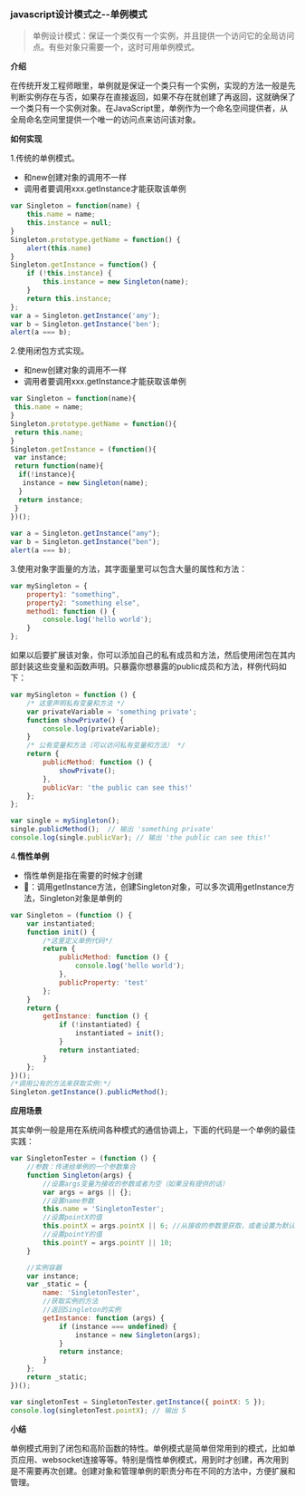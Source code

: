 ### javascript设计模式之--单例模式

>  单例设计模式：保证一个类仅有一个实例，并且提供一个访问它的全局访问点。有些对象只需要一个，这时可用单例模式。

**介绍**

在传统开发工程师眼里，单例就是保证一个类只有一个实例，实现的方法一般是先判断实例存在与否，如果存在直接返回，如果不存在就创建了再返回，这就确保了一个类只有一个实例对象。在JavaScript里，单例作为一个命名空间提供者，从全局命名空间里提供一个唯一的访问点来访问该对象。

**如何实现**

1.传统的单例模式。

- 和new创建对象的调用不一样
- 调用者要调用xxx.getInstance才能获取该单例

```javascript
var Singleton = function(name) {
    this.name = name;
    this.instance = null;
}
Singleton.prototype.getName = function() {
    alert(this.name)
}
Singleton.getInstance = function() {
    if (!this.instance) {
        this.instance = new Singleton(name);
    }
    return this.instance;
};
var a = Singleton.getInstance('amy');
var b = Singleton.getInstance('ben');
alert(a === b);
```

2.使用闭包方式实现。

- 和new创建对象的调用不一样
- 调用者要调用xxx.getInstance才能获取该单例

```javascript
var Singleton = function(name){
 this.name = name;
}
Singleton.prototype.getName = function(){
 return this.name;
}
Singleton.getInstance = (function(){
 var instance;
 return function(name){
  if(!instance){
   instance = new Singleton(name);
  }
  return instance;
 }
})();
 
var a = Singleton.getInstance("amy");
var b = Singleton.getInstance("ben");
alert(a === b);

```

3.使用对象字面量的方法，其字面量里可以包含大量的属性和方法：  

```javascript
var mySingleton = {
    property1: "something",
    property2: "something else",
    method1: function () {
        console.log('hello world');
    }
};
```

如果以后要扩展该对象，你可以添加自己的私有成员和方法，然后使用闭包在其内部封装这些变量和函数声明。只暴露你想暴露的public成员和方法，样例代码如下：

```javascript
var mySingleton = function () {
    /* 这里声明私有变量和方法 */
    var privateVariable = 'something private';
    function showPrivate() {
        console.log(privateVariable);
    }
    /* 公有变量和方法（可以访问私有变量和方法） */
    return {
        publicMethod: function () {
            showPrivate();
        },
        publicVar: 'the public can see this!'
    };
};

var single = mySingleton();
single.publicMethod();  // 输出 'something private'
console.log(single.publicVar); // 输出 'the public can see this!'
```

4.**惰性单例**

- 惰性单例是指在需要的时候才创建
- 🌰：调用getInstance方法，创建Singleton对象，可以多次调用getInstance方法，Singleton对象是单例的

```javascript
var Singleton = (function () {
    var instantiated;
    function init() {
        /*这里定义单例代码*/
        return {
            publicMethod: function () {
                console.log('hello world');
            },
            publicProperty: 'test'
        };
    }
    return {
        getInstance: function () {
            if (!instantiated) {
                instantiated = init();
            }
            return instantiated;
        }
    };
})();
/*调用公有的方法来获取实例:*/
Singleton.getInstance().publicMethod();
```

**应用场景**

其实单例一般是用在系统间各种模式的通信协调上，下面的代码是一个单例的最佳实践： 

```javascript
var SingletonTester = (function () {
    //参数：传递给单例的一个参数集合
    function Singleton(args) {
        //设置args变量为接收的参数或者为空（如果没有提供的话）
        var args = args || {};
        //设置name参数
        this.name = 'SingletonTester';
        //设置pointX的值
        this.pointX = args.pointX || 6; //从接收的参数里获取，或者设置为默认值
        //设置pointY的值
        this.pointY = args.pointY || 10;
    }

    //实例容器
    var instance;
    var _static = {
        name: 'SingletonTester',
        //获取实例的方法
        //返回Singleton的实例
        getInstance: function (args) {
            if (instance === undefined) {
                instance = new Singleton(args);
            }
            return instance;
        }
    };
    return _static;
})();

var singletonTest = SingletonTester.getInstance({ pointX: 5 });
console.log(singletonTest.pointX); // 输出 5 
```

**小结**

单例模式用到了闭包和高阶函数的特性。单例模式是简单但常用到的模式，比如单页应用、websocket连接等等。特别是惰性单例模式，用到时才创建，再次用到是不需要再次创建。创建对象和管理单例的职责分布在不同的方法中，方便扩展和管理。 